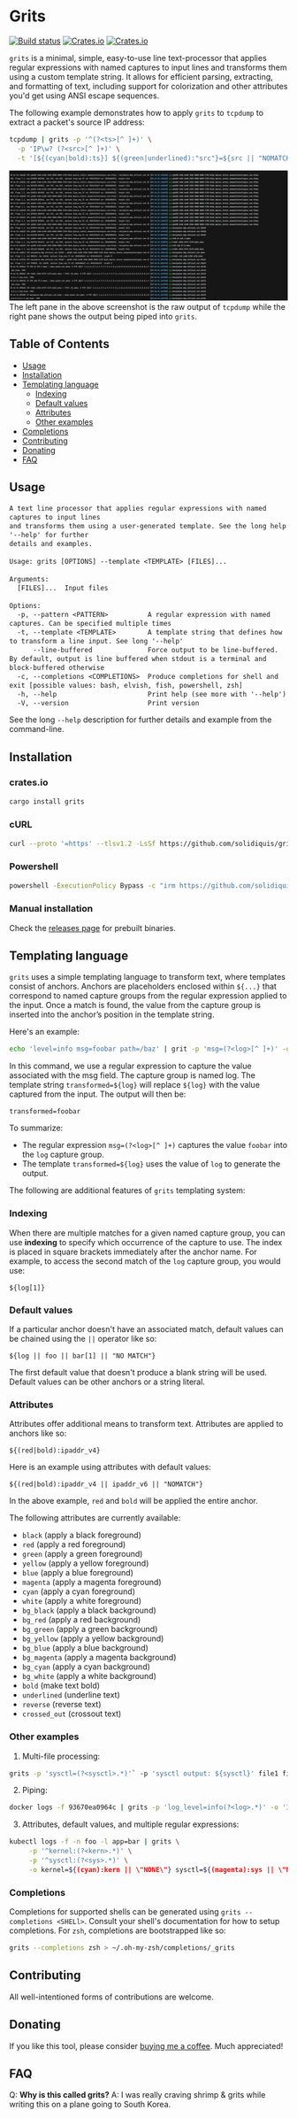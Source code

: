 # Grits

[![Build status](https://github.com/solidiquis/grits/actions/workflows/rust_ci.yml/badge.svg)](https://github.com/solidiquis/grits/actions)
[![Crates.io](https://img.shields.io/crates/v/grits.svg)](https://crates.io/crates/grits)
[![Crates.io](https://img.shields.io/crates/d/grits)](https://crates.io/crates/grits)

`grits` is a minimal, simple, easy-to-use line text-processor that applies regular expressions with named captures to input lines
and transforms them using a custom template string. It allows for efficient parsing, extracting, and formatting of text,
including support for colorization and other attributes you'd get using ANSI escape sequences.

The following example demonstrates how to apply `grits` to `tcpdump` to extract a packet's source IP address:

```bash
tcpdump | grits -p '^(?<ts>[^ ]+)' \
  -p 'IP\w? (?<src>[^ ]+)' \
  -t '[${(cyan|bold):ts}] ${(green|underlined):"src"}=${src || "NOMATCH"}'

```

![demo image](images/demo.png)
The left pane in the above screenshot is the raw output of `tcpdump` while the right pane shows the output being piped into `grits`.

## Table of Contents

* [Usage](#usage)
* [Installation](#installation)
* [Templating language](#templating-language)
    - [Indexing](#indexing)
    - [Default values](#default-values)
    - [Attributes](#attributes)
    - [Other examples](#other-examples)
* [Completions](#completions)
* [Contributing](#contributing)
* [Donating](#donating)
* [FAQ](#faq)

## Usage

```
A text line processor that applies regular expressions with named captures to input lines
and transforms them using a user-generated template. See the long help '--help' for further
details and examples.

Usage: grits [OPTIONS] --template <TEMPLATE> [FILES]...

Arguments:
  [FILES]...  Input files

Options:
  -p, --pattern <PATTERN>          A regular expression with named captures. Can be specified multiple times
  -t, --template <TEMPLATE>        A template string that defines how to transform a line input. See long '--help'
      --line-buffered              Force output to be line-buffered.  By default, output is line buffered when stdout is a terminal and block-buffered otherwise
  -c, --completions <COMPLETIONS>  Produce completions for shell and exit [possible values: bash, elvish, fish, powershell, zsh]
  -h, --help                       Print help (see more with '--help')
  -V, --version                    Print version
```

See the long `--help` description for further details and example from the command-line.

## Installation

### crates.io

```bash
cargo install grits
```

### cURL

```bash
curl --proto '=https' --tlsv1.2 -LsSf https://github.com/solidiquis/grits/releases/download/v0.1.0/grits-installer.sh | sh
```

### Powershell

```bash
powershell -ExecutionPolicy Bypass -c "irm https://github.com/solidiquis/grits/releases/download/v0.1.0/grits-installer.ps1 | iex"
```

### Manual installation

Check the [releases page](https://github.com/solidiquis/grits/releases) for prebuilt binaries.

## Templating language

`grits` uses a simple templating language to transform text, where templates consist of anchors.
Anchors are placeholders enclosed within `${...}` that correspond to named capture groups from
the regular expression applied to the input. Once a match is found, the value from the
capture group is inserted into the anchor’s position in the template string.

Here's an example:
```bash
echo 'level=info msg=foobar path=/baz' | grit -p 'msg=(?<log>[^ ]+)' -o 'transformed=${log}'
```

In this command, we use a regular expression to capture the value associated with the msg field.
The capture group is named log. The template string `transformed=${log}` will replace `${log}` with
the value captured from the input. The output will then be:

```
transformed=foobar
```

To summarize:
- The regular expression `msg=(?<log>[^ ]+)` captures the value `foobar` into the `log` capture group.
- The template `transformed=${log}` uses the value of `log` to generate the output.

The following are additional features of `grits` templating system:

### Indexing

When there are multiple matches for a given named capture group, you can use **indexing**
to specify which occurrence of the capture to use. The index is placed in square brackets
immediately after the anchor name.  For example, to access the second match of the `log`
capture group, you would use:

```
${log[1]}
```

### Default values

If a particular anchor doesn't have an associated match, default values can be chained using the `||`
operator like so:

```
${log || foo || bar[1] || "NO MATCH"}
```

The first default value that doesn't produce a blank string will be used. Default values can be
other anchors or a string literal.

### Attributes

Attributes offer additional means to transform text. Attributes are applied to anchors like so:

```
${(red|bold):ipaddr_v4}
```

Here is an example using attributes with default values:


```
${(red|bold):ipaddr_v4 || ipaddr_v6 || "NOMATCH"}
```

In the above example, `red` and `bold` will be applied the entire anchor.


The following attributes are currently available:

- `black` (apply a black foreground)
- `red` (apply a red foreground)
- `green` (apply a green foreground)
- `yellow` (apply a yellow foreground)
- `blue` (apply a blue foreground)
- `magenta` (apply a magenta foreground)
- `cyan` (apply a cyan foreground)
- `white` (apply a white foreground)
- `bg_black` (apply a black background)
- `bg_red` (apply a red background)
- `bg_green` (apply a green background)
- `bg_yellow` (apply a yellow background)
- `bg_blue` (apply a blue background)
- `bg_magenta` (apply a magenta background)
- `bg_cyan` (apply a cyan background)
- `bg_white` (apply a white background)
- `bold` (make text bold)
- `underlined` (underline text)
- `reverse` (reverse text)
- `crossed_out` (crossout text)

### Other examples

1. Multi-file processing:

```bash
grits -p 'sysctl=(?<sysctl>.*)'` -p 'sysctl output: ${sysctl}' file1 file2
```

2. Piping:

```bash
docker logs -f 93670ea0964c | grits -p 'log_level=info(?<log>.*)' -o 'INFO LOG: ${log}'
```

3. Attributes, default values, and multiple regular expressions:

```bash
kubectl logs -f -n foo -l app=bar | grits \
     -p '^kernel:(?<kern>.*)' \
     -p '^sysctl:(?<sys>.*)' \
     -o kernel=${(cyan):kern || \"NONE\"} sysctl=${(magenta):sys || \"NONE\"}
```

### Completions

Completions for supported shells can be generated using `grits --completions <SHELl>`. Consult your shell's documentation
for how to setup completions. For `zsh`, completions are bootstrapped like so:

```bash
grits --completions zsh > ~/.oh-my-zsh/completions/_grits
```

## Contributing

All well-intentioned forms of contributions are welcome.

## Donating

If you like this tool, please consider [buying me a coffee](https://buymeacoffee.com/O3nsHqb7A9). Much appreciated!

## FAQ

Q: **Why is this called grits?**
A: I was really craving shrimp & grits while writing this on a plane going to South Korea.
